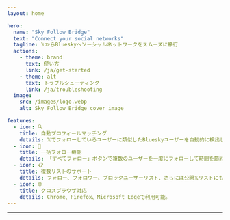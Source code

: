 ```yaml
---
layout: home

hero:
  name: "Sky Follow Bridge"
  text: "Connect your social networks"
  tagline: 𝕏からBlueskyへソーシャルネットワークをスムーズに移行
  actions:
    - theme: brand
      text: 使い方
      link: /ja/get-started
    - theme: alt
      text: トラブルシューティング
      link: /ja/troubleshooting
  image:
    src: /images/logo.webp
    alt: Sky Follow Bridge cover image

features:
  - icon: 🔍
    title: 自動プロフィールマッチング
    details: 𝕏でフォローしているユーザーに類似したBlueskyユーザーを自動的に検出します。
  - icon: 🚀
    title: 一括フォロー機能
    details: 「すべてフォロー」ボタンで複数のユーザーを一度にフォローして時間を節約。
  - icon: 📋
    title: 複数リストのサポート
    details: フォロー、フォロワー、ブロックユーザーリスト、さらには公開𝕏リストにも対応。
  - icon: 🌐
    title: クロスブラウザ対応
    details: Chrome、Firefox、Microsoft Edgeで利用可能。
---
```


---

<AppDemo
  title="アプリの使い方"
/>

<Voices
  title="ユーザーの声"
  moreLabel="もっと見る"
/>
